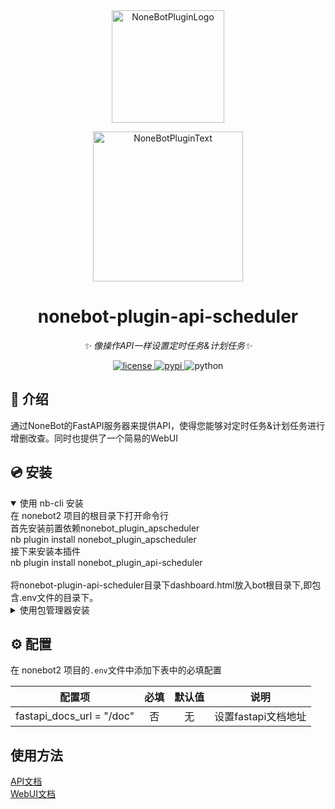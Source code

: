 <div align="center">
  <a href="https://v2.nonebot.dev/store"><img src="https://github.com/A-kirami/nonebot-plugin-template/blob/resources/nbp_logo.png" width="180" height="180" alt="NoneBotPluginLogo"></a>
  <br>
  <p><img src="https://github.com/A-kirami/nonebot-plugin-template/blob/resources/NoneBotPlugin.svg" width="240" alt="NoneBotPluginText"></p>
</div>

<div align="center">

# nonebot-plugin-api-scheduler

_✨ 像操作API一样设置定时任务&计划任务✨_


<a href="./LICENSE">
    <img src="https://img.shields.io/github/license/mmdexb/nonebot-plugin-api-scheduler.svg" alt="license">
</a>
<a href="https://pypi.python.org/pypi/nonebot-plugin-api-scheduler">
    <img src="https://img.shields.io/pypi/v/nonebot-plugin-template.svg" alt="pypi">
</a>
<img src="https://img.shields.io/badge/python-3.11+-blue.svg" alt="python">

</div>





## 📖 介绍

通过NoneBot的FastAPI服务器来提供API，使得您能够对定时任务&计划任务进行增删改查。同时也提供了一个简易的WebUI

## 💿 安装

<details open>
<summary>使用 nb-cli 安装</summary>
在 nonebot2 项目的根目录下打开命令行<br> 首先安装前置依赖nonebot_plugin_apscheduler <br>
    nb plugin install nonebot_plugin_apscheduler <br>
接下来安装本插件<br>
    nb plugin install nonebot_plugin_api-scheduler<br>
<br> 将nonebot-plugin-api-scheduler目录下dashboard.html放入bot根目录下,即包含.env文件的目录下。
<br>
</details>

<details>
<summary>使用包管理器安装</summary>
在 nonebot2 项目的插件目录下, 打开命令行, 根据你使用的包管理器, 输入相应的安装命令<br>
<summary>pip</summary>
首先安装前置依赖nonebot_plugin_apscheduler  <br>
    pip install nonebot_plugin_apscheduler<br>
接下来安装本插件  <br>
    pip install nonebot_plugin_api-scheduler<br>
</details>



## ⚙️ 配置

在 nonebot2 项目的`.env`文件中添加下表中的必填配置

| 配置项 | 必填 | 默认值 | 说明 |
|:-----:|:----:|:----:|:----:|
| fastapi_docs_url = "/doc" | 否 | 无 | 设置fastapi文档地址 |


## 使用方法
[API文档](https://github.com/mmdexb/nonebot-plugin-api-scheduler/blob/master/API.md) <br>
[WebUI文档](https://github.com/mmdexb/nonebot-plugin-api-scheduler/blob/master/wiki.md)

